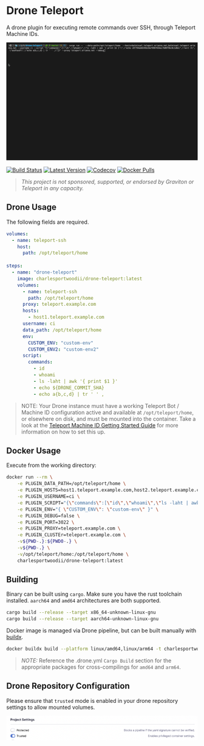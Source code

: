 # Drone Teleport

A drone plugin for executing remote commands over SSH, through Teleport Machine IDs.

![demo](./images/example.gif)

[![Build Status](https://drone.erianna.com/api/badges/charlesportwoodii/drone-teleport/status.svg)](https://drone.erianna.com/charlesportwoodii/drone-teleport)
[![Latest Version](https://img.shields.io/github/v/tag/charlesportwoodii/drone-teleport?style=flat-square)](https://github.com/charlesportwoodii/drone-teleport/tags)
[![Codecov](https://img.shields.io/codecov/c/github/charlesportwoodii/drone-teleport?style=flat-square&token=2287bad5-2349-4052-8608-459559990994)]()
[![Docker Pulls](https://img.shields.io/docker/pulls/charlesportwoodii/drone-teleport?style=flat-square)](https://hub.docker.com/r/charlesportwoodii/drone-teleport)


> _This project is not sponsored, supported, or endorsed by Graviton or Teleport in any capacity._

## Drone Usage

The following fields are required.

```yaml
volumes:
  - name: teleport-ssh
    host:
      path: /opt/teleport/home

steps:
  - name: "drone-teleport"
    image: charlesportwoodii/drone-teleport:latest
    volumes:
      - name: teleport-ssh
        path: /opt/teleport/home
      proxy: teleport.example.com
      hosts:
        - host1.teleport.example.com
      username: ci
      data_path: /opt/teleport/home
      env:
        CUSTOM_ENV: "custom-env"
        CUSTOM_ENV2: "custom-env2"
      script:
        commands:
          - id
          - whoami
          - ls -laht | awk '{ print $1 }'
          - echo ${DRONE_COMMIT_SHA}
          - echo a{b,c,d} | tr ' ' ,
```

> NOTE: Your Drone instance must have a working Teleport Bot / Machine ID configuration active and available at `/opt/teleport/home`, or elsewhere on disk, and must be mounted into the container. Take a look at the [Teleport Machine ID Getting Started Guide](https://goteleport.com/docs/machine-id/getting-started/) for more information on how to set this up.

## Docker Usage

Execute from the working directory:

```bash
docker run --rm \
    -e PLUGIN_DATA_PATH=/opt/teleport/home \
    -e PLUGIN_HOSTS=host1.teleport.example.com,host2.teleport.example.com \
    -e PLUGIN_USERNAME=ci \
    -e PLUGIN_SCRIPT="{\"commands\":[\"id\",\"whoami\",\"ls -laht | awk '{ print $1 }'\",\"echo c8f794eb0249dc0af9987656ec7b09f9bc0c1d8a\",\"exit 1\", \"asdfasdf\",\"echo a{b,c,d} | tr ' ' ,\"]}" \
    -e PLUGIN_ENV="{ \"CUSTOM_ENV\": \"custom-env\" }" \
    -e PLUGIN_DEBUG=false \
    -e PLUGIN_PORT=3022 \
    -e PLUGIN_PROXY=teleport.example.com \
    -e PLUGIN_CLUSTEr=teleport.example.com \
    -v${PWD-.}:${PWD0-.} \
    -v${PWD-.} \
    -v/opt/teleport/home:/opt/teleport/home \
    charlesportwoodii/drone-teleport:latest
```

## Building

Binary can be built using `cargo`. Make sure you have the rust toolchain installed. `aarch64` and `amd64` architectures are both supported.

```bash
cargo build --release --target x86_64-unknown-linux-gnu
cargo build --release --target aarch64-unknown-linux-gnu
```

Docker image is managed via Drone pipeline, but can be built manually with [buildx](https://docs.docker.com/build/buildx/).

```bash
docker buildx build --platform linux/amd64,linux/arm64 -t charlesportwoodii/drone-teleport:latest  --no-cache .
```

> _NOTE:_ Reference the .drone.yml `Cargo Build` section for the appropriate packages for cross-compilings for `amd64` and `arm64`.

## Drone Repository Configuration

Please ensure that `trusted` mode is enabled in your drone repository settings to allow mounted volumes.

![demo](./images/settings.png)

